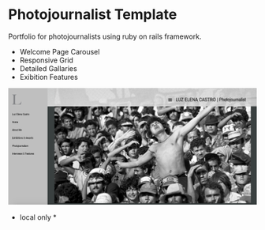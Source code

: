 # Photojournalist Template

Portfolio for photojournalists using ruby on rails framework.

* Welcome Page Carousel
* Responsive Grid
* Detailed Gallaries 
* Exibition Features

![home](home.png)

- local only *
